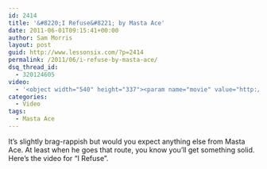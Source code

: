 ```yaml
---
id: 2414
title: '&#8220;I Refuse&#8221; by Masta Ace'
date: 2011-06-01T09:15:41+00:00
author: Sam Morris
layout: post
guid: http://www.lessonsix.com/?p=2414
permalink: /2011/06/i-refuse-by-masta-ace/
dsq_thread_id:
  - 320124605
video:
  - '<object width="540" height="337"><param name="movie" value="http://www.youtube.com/v/BqJr4oEDKbU?fs=1&amp;hl=en_GB"></param><param name="allowFullScreen" value="true"></param><param name="allowscriptaccess" value="always"></param><embed src="http://www.youtube.com/v/BqJr4oEDKbU?fs=1&amp;hl=en_GB" type="application/x-shockwave-flash" width="540" height="337" allowscriptaccess="always" allowfullscreen="true"></embed></object>'
categories:
  - Video
tags:
  - Masta Ace
---
```

It&#8217;s slightly brag-rappish but would you expect anything else from Masta Ace. At least when he goes that route, you know you&#8217;ll get something solid. Here&#8217;s the video for &#8220;I Refuse&#8221;.